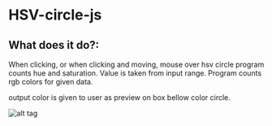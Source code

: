 # HSV-circle-js

## What does it do?:
  When clicking, or when clicking and moving, mouse over hsv circle program counts hue and saturation. Value is taken from input range.
  Program counts rgb colors for given data.
  
  output color is given to user as preview on box bellow color circle.
  
  ![alt tag](https://raw.githubusercontent.com/qbabor4projectname/master/preview.png)
